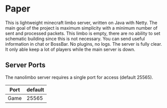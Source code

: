 # Paper

This is lightweight minecraft limbo server, written on Java with Netty. The main goal of the project is maximum simplicity with a minimum number of sent and processed packets. This limbo is empty, there are no ability to set schematic building since this is not necessary. You can send useful information in chat or BossBar.
No plugins, no logs. The server is fully clear. It only able keep a lot of players while the main server is down.

## Server Ports
The nanolimbo server requires a single port for access (default 25565).


| Port  | default |
|-------|---------|
| Game  | 25565   |